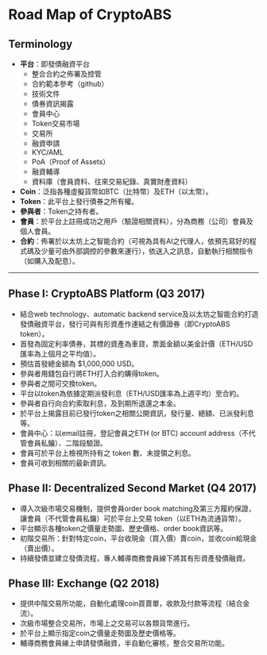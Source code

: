# Road Map of CryptoABS

## Terminology

- **平台**：即發債融資平台
    - 整合合約之佈署及控管
    - 合約範本參考（github）
    - 技術文件
    - 債券資訊揭露
    - 會員中心
    - Token交易市場
    - 交易所
    - 融資申請
    - KYC/AML
    - PoA（Proof of Assets）
    - 融資輔導
    - 資料庫（會員資料、往來交易紀錄、真實財產資料）
- **Coin**：泛指各種虛擬貨幣如BTC（比特幣）及ETH（以太幣）。
- **Token**：此平台上發行債券之所有權。
- **參與者**：Token之持有者。
- **會員**：於平台上註冊成功之用戶（驗證相關資料），分為商務（公司）會員及個人會員。
- **合約**：佈署於以太坊上之智能合約（可視為具有AI之代理人，依預先寫好的程式碼及少量可由外部調控的參數來運行），依送入之訊息，自動執行相關指令（如購入及配息）。

----

## Phase I: CryptoABS Platform (Q3 2017)

- 結合web technology、automatic backend service及以太坊之智能合約打造發債融資平台，發行可與有形資產作連結之有價證券（即CryptoABS token）。
- 首發為固定利率債券，其標的資產為車貸，票面金額以美金計價（ETH/USD匯率為上個月之平均值）。
- 預估首發總金額為 $1,000,000 USD。
- 參與者用錢包自行將ETH打入合約購得token。
- 參與者之間可交換token。
- 平台以token為依據定期派發利息（ETH/USD匯率為上週平均）至合約。
- 參與者自行向合約索取利息，及到期所退還之本金。
- 於平台上揭露目前已發行token之相關公開資訊，發行量、總額、已派發利息等。
- 會員中心：以email註冊，登記會員之ETH (or BTC) account address（不代管會員私鑰）、二階段驗證。
- 會員可於平台上檢視所持有之 token 數、未提領之利息。
- 會員可收到相關的最新資訊。

## Phase II: Decentralized Second Market (Q4 2017)

- 導入次級市場交易機制，提供會員order book matching及第三方履約保證，讓會員（不代管會員私鑰）可於平台上交易 token（以ETH為流通貨幣）。
- 平台顯示各種token之價量走勢圖、歷史價格、order book資訊等。
- 初階交易所：針對特定coin，平台收現金（買入價）賣coin，並收coin給現金（賣出價）。
- 持續發債並建立發債流程，專人輔導商務會員線下將其有形資產發債融資。

## Phase III: Exchange (Q2 2018)

- 提供中階交易所功能，自動化處理coin買賣單，收款及付款等流程（結合金流）。
- 次級市場整合交易所，市場上之交易可以各類貨幣進行。
- 於平台上顯示指定coin之價量走勢圖及歷史價格等。
- 輔導商務會員線上申請發債融資，半自動化審核，整合交易所功能。
